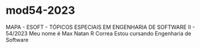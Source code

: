 # mod54-2023
MAPA - ESOFT - TÓPICOS ESPECIAIS EM ENGENHARIA DE SOFTWARE II - 54/2023
Meu nome é Max Natan R Correa
Estou cursando Engenharia de Software
